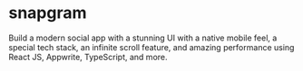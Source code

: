 # snapgram
Build a modern social app with a stunning UI with a native mobile feel, a special tech stack, an infinite scroll feature, and amazing performance using React JS, Appwrite, TypeScript, and more.
